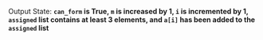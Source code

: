 Output State: **`can_form` is True, `m` is increased by 1, `i` is incremented by 1, `assigned` list contains at least 3 elements, and `a[i]` has been added to the `assigned` list**